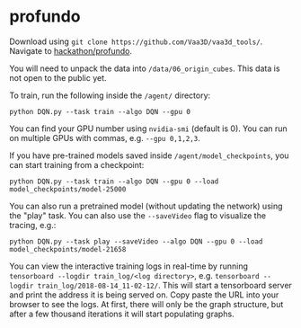 # profundo

Download using `git clone https://github.com/Vaa3D/vaa3d_tools/`. Navigate to [hackathon/profundo](https://github.com/Vaa3D/vaa3d_tools/tree/master/hackathon/profundo). 

You will need to unpack the data into `/data/06_origin_cubes`. This data is not open to the public yet.


To train, run the following inside the `/agent/` directory: 

`python DQN.py --task train --algo DQN --gpu 0`

You can find your GPU number using `nvidia-smi` (default is 0). You can run on multiple GPUs with commas, e.g. `--gpu 0,1,2,3`.

If you have pre-trained models saved inside `/agent/model_checkpoints`, you can start training from a checkpoint:

`python DQN.py --task train --algo DQN --gpu 0 --load model_checkpoints/model-25000`

You can also run a pretrained model (without updating the network) using the "play" task. You can also use the `--saveVideo` flag to visualize the tracing, e.g.:

`python DQN.py --task play --saveVideo --algo DQN --gpu 0 --load  model_checkpoints/model-21658`

You can view the interactive training logs in real-time by running `tensorboard --logdir train_log/<log directory>`, e.g. `tensorboard --logdir train_log/2018-08-14_11-02-12/`. This will start a tensorboard server and print the address it is being served on. Copy paste the URL into your browser to see the logs. At first, there will only be the graph structure, but after a few thousand iterations it will start populating graphs.
